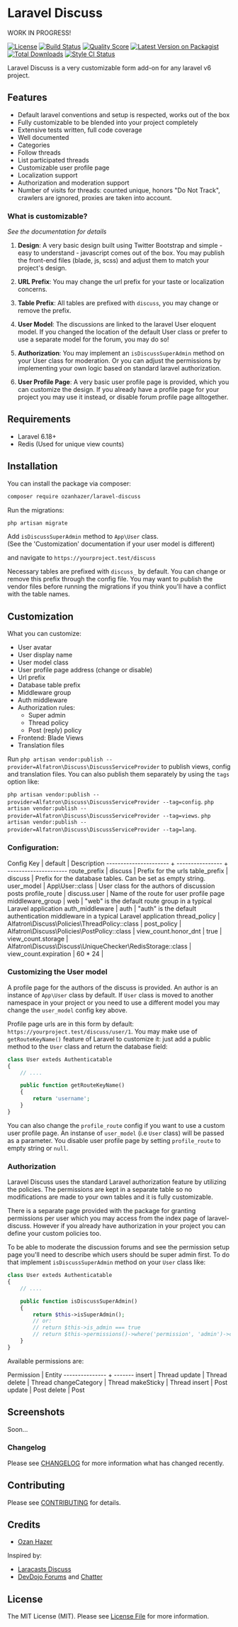 # Laravel Discuss

WORK IN PROGRESS!

[![License](https://img.shields.io/packagist/l/ozanhazer/laravel-discuss)](https://packagist.org/packages/ozanhazer/laravel-discuss)
[![Build Status](https://img.shields.io/travis/ozanhazer/laravel-discuss/master.svg)](https://travis-ci.org/ozanhazer/laravel-discuss)
[![Quality Score](https://img.shields.io/scrutinizer/g/ozanhazer/laravel-discuss.svg)](https://scrutinizer-ci.com/g/ozanhazer/laravel-discuss)
[![Latest Version on Packagist](https://img.shields.io/packagist/v/ozanhazer/laravel-discuss.svg)](https://packagist.org/packages/ozanhazer/laravel-discuss)
[![Total Downloads](https://img.shields.io/packagist/dt/ozanhazer/laravel-discuss.svg)](https://packagist.org/packages/ozanhazer/laravel-discuss)
[![Style CI Status](https://github.styleci.io/repos/256029924/shield)](https://github.styleci.io/repos/256029924)

Laravel Discuss is a very customizable form add-on for any laravel v6 project.

## Features

* Default laravel conventions and setup is respected, works out of the box
* Fully customizable to be blended into your project completely
* Extensive tests written, full code coverage
* Well documented
* Categories
* Follow threads
* List participated threads
* Customizable user profile page
* Localization support
* Authorization and moderation support
* Number of visits for threads: counted unique, honors "Do Not Track", crawlers are ignored, proxies are taken into account.

### What is customizable?

*See the documentation for details*

1. **Design**: A very basic design built using Twitter Bootstrap and simple - easy to understand - javascript comes out of the box. 
You may publish the front-end files (blade, js, scss) and adjust them to match your project's design.

2. **URL Prefix**: You may change the url prefix for your taste or localization concerns.

3. **Table Prefix**: All tables are prefixed with `discuss`, you may change or remove the prefix.

4. **User Model**: The discussions are linked to the laravel User eloquent model. If you changed the location of the default 
   User class or prefer to use a separate model for the forum, you may do so!
   
5. **Authorization**: You may implement an `isDiscussSuperAdmin` method on your User class for moderation. Or you
   can adjust the permissions by implementing your own logic based on standard laravel authorization.

6. **User Profile Page**: A very basic user profile page is provided, which you can customize the design. 
   If you already have a profile page for your project you may use it instead, or disable forum profile 
   page alltogether.
   
## Requirements

- Laravel 6.18+
- Redis (Used for unique view counts)

## Installation

You can install the package via composer:

```bash
composer require ozanhazer/laravel-discuss
```

Run the migrations:

```bash
php artisan migrate
```

Add `isDiscussSuperAdmin` method to `App\User` class.  
(See the 'Customization' documentation if your user model is different)

and navigate to `https://yourproject.test/discuss`

Necessary tables are prefixed with `discuss_` by default. You can change or remove this
prefix through the config file. You may want to  publish the vendor files before running the
migrations if you think you'll have a conflict with the table names. 

## Customization

What you can customize:
* User avatar
* User display name
* User model class
* User profile page address (change or disable)
* Url prefix
* Database table prefix
* Middleware group
* Auth middleware
* Authorization rules:
  * Super admin
  * Thread policy
  * Post (reply) policy
* Frontend: Blade Views
* Translation files

Run `php artisan vendor:publish --provider=Alfatron\Discuss\DiscussServiceProvider` to publish 
views, config and translation files. You can also publish them separately by using the `tags` 
option like: 

`php artisan vendor:publish --provider=Alfatron\Discuss\DiscussServiceProvider --tag=config`.
`php artisan vendor:publish --provider=Alfatron\Discuss\DiscussServiceProvider --tag=views`.
`php artisan vendor:publish --provider=Alfatron\Discuss\DiscussServiceProvider --tag=lang`.

### Configuration:

 Config Key            | default          | Description
---------------------- + ---------------- + ---------------------
 route_prefix          | discuss          | Prefix for the urls
 table_prefix          | discuss          | Prefix for the database tables. Can be set as empty string.
 user_model            | App\User::class  | User class for the authors of discussion posts
 profile_route         | discuss.user     | Name of the route for user profile page 
 middleware_group      | web              | "web" is the default route group in a typical Laravel application
 auth_middleware       | auth             | "auth" is the default authentication middleware in a typical Laravel application
 thread_policy         | Alfatron\Discuss\Policies\ThreadPolicy::class | 
 post_policy           | Alfatron\Discuss\Policies\PostPolicy::class |
 view_count.honor_dnt  | true             |
 view_count.storage    | Alfatron\Discuss\Discuss\UniqueChecker\RedisStorage::class |
 view_count.expiration | 60 * 24          |
 
### Customizing the User model

A profile page for the authors of the discuss is provided. An author is an instance of
`App\User` class by default. If `User` class is moved to another namespace in your project 
or you need to use a different model you may change the `user_model` config key above.

Profile page urls are in this form by default: `https://yourproject.test/discuss/user/1`.
You may make use of `getRouteKeyName()` feature of Laravel to customize it: just add a 
public method to the `User` class and return the database field:

```php
class User exteds Authenticatable
{
    // ....

    public function getRouteKeyName()
    {
        return 'username';
    }
}
```

You can also change the `profile_route` config if you want to use a custom user profile page.
An instanse of `user_model` (i.e `User` class) will be passed as a parameter. You disable user
profile page by setting `profile_route` to empty string or `null`.

### Authorization

Laravel Discuss uses the standard Laravel authorization feature by utilizing the policies.
The permissions are kept in a separate table so no modifications are made to your own
tables and it is fully customizable.

There is a separate page provided with the package for granting permissions per user which 
you may access from the index page of laravel-discuss. However if you already have authorization 
in your project you can define your custom policies too.

To be able to moderate the discussion forums and see the permission setup page you'll need to 
describe which users should be super admin first. To do that implement `isDiscussSuperAdmin`
method on your `User` class like:

```php
class User exteds Authenticatable
{
    // ....

    public function isDiscussSuperAdmin()
    {
        return $this->isSuperAdmin();
        // or:
        // return $this->is_admin === true
        // return $this->permissions()->where('permission', 'admin')->count() > 0
    }
}
```


Available permissions are:

 Permission     | Entity
--------------- + -------
 insert         | Thread 
 update         | Thread
 delete         | Thread
 changeCategory | Thread
 makeSticky     | Thread
 insert         | Post
 update         | Post
 delete         | Post


## Screenshots

Soon...


### Changelog

Please see [CHANGELOG](CHANGELOG.md) for more information what has changed recently.

## Contributing

Please see [CONTRIBUTING](CONTRIBUTING.md) for details.


## Credits

- [Ozan Hazer](https://github.com/ozanhazer)

Inspired by:

- [Laracasts Discuss](https://laracasts.com/discuss)
- [DevDojo Forums](https://devdojo.com/forums) and [Chatter](https://github.com/thedevdojo/chatter)

## License

The MIT License (MIT). Please see [License File](LICENSE.md) for more information.

